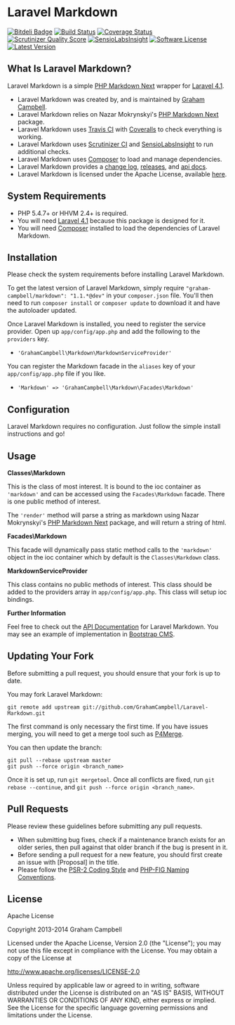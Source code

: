 Laravel Markdown
================


[![Bitdeli Badge](https://d2weczhvl823v0.cloudfront.net/GrahamCampbell/Laravel-Markdown/trend.png)](https://bitdeli.com/free "Bitdeli Badge")
[![Build Status](https://travis-ci.org/GrahamCampbell/Laravel-Markdown.png)](https://travis-ci.org/GrahamCampbell/Laravel-Markdown)
[![Coverage Status](https://coveralls.io/repos/GrahamCampbell/Laravel-Markdown/badge.png)](https://coveralls.io/r/GrahamCampbell/Laravel-Markdown)
[![Scrutinizer Quality Score](https://scrutinizer-ci.com/g/GrahamCampbell/Laravel-Markdown/badges/quality-score.png?s=91550d4afdf2961a89d17eb76b3c26304749d872)](https://scrutinizer-ci.com/g/GrahamCampbell/Laravel-Markdown)
[![SensioLabsInsight](https://insight.sensiolabs.com/projects/15243b7d-e94d-45b6-a761-2a9dfb153b1f/mini.png)](https://insight.sensiolabs.com/projects/15243b7d-e94d-45b6-a761-2a9dfb153b1f)
[![Software License](https://poser.pugx.org/graham-campbell/markdown/license.png)](https://github.com/GrahamCampbell/Laravel-Markdown/blob/master/LICENSE.md)
[![Latest Version](https://poser.pugx.org/graham-campbell/markdown/v/stable.png)](https://packagist.org/packages/graham-campbell/markdown)


## What Is Laravel Markdown?

Laravel Markdown is a simple [PHP Markdown Next](https://github.com/nazar-pc/php-markdown-next) wrapper for [Laravel 4.1](http://laravel.com).

* Laravel Markdown was created by, and is maintained by [Graham Campbell](https://github.com/GrahamCampbell).
* Laravel Markdown relies on Nazar Mokrynskyi's [PHP Markdown Next](https://github.com/nazar-pc/php-markdown-next) package.
* Laravel Markdown uses [Travis CI](https://travis-ci.org/GrahamCampbell/Laravel-Markdown) with [Coveralls](https://coveralls.io/r/GrahamCampbell/Laravel-Markdown) to check everything is working.
* Laravel Markdown uses [Scrutinizer CI](https://scrutinizer-ci.com/g/GrahamCampbell/Laravel-Markdown) and [SensioLabsInsight](https://insight.sensiolabs.com/projects/15243b7d-e94d-45b6-a761-2a9dfb153b1f) to run additional checks.
* Laravel Markdown uses [Composer](https://getcomposer.org) to load and manage dependencies.
* Laravel Markdown provides a [change log](https://github.com/GrahamCampbell/Laravel-Markdown/blob/master/CHANGELOG.md), [releases](https://github.com/GrahamCampbell/Laravel-Markdown/releases), and [api docs](http://grahamcampbell.github.io/Laravel-Markdown).
* Laravel Markdown is licensed under the Apache License, available [here](https://github.com/GrahamCampbell/Laravel-Markdown/blob/master/LICENSE.md).


## System Requirements

* PHP 5.4.7+ or HHVM 2.4+ is required.
* You will need [Laravel 4.1](http://laravel.com) because this package is designed for it.
* You will need [Composer](https://getcomposer.org) installed to load the dependencies of Laravel Markdown.


## Installation

Please check the system requirements before installing Laravel Markdown.

To get the latest version of Laravel Markdown, simply require `"graham-campbell/markdown": "1.1.*@dev"` in your `composer.json` file. You'll then need to run `composer install` or `composer update` to download it and have the autoloader updated.

Once Laravel Markdown is installed, you need to register the service provider. Open up `app/config/app.php` and add the following to the `providers` key.

* `'GrahamCampbell\Markdown\MarkdownServiceProvider'`

You can register the Markdown facade in the `aliases` key of your `app/config/app.php` file if you like.

* `'Markdown' => 'GrahamCampbell\Markdown\Facades\Markdown'`


## Configuration

Laravel Markdown requires no configuration. Just follow the simple install instructions and go!


## Usage

**Classes\Markdown**

This is the class of most interest. It is bound to the ioc container as `'markdown'` and can be accessed using the `Facades\Markdown` facade. There is one public method of interest.

The `'render'` method will parse a string as markdown using Nazar Mokrynskyi's [PHP Markdown Next](https://github.com/nazar-pc/php-markdown-next) package, and will return a string of html.

**Facades\Markdown**

This facade will dynamically pass static method calls to the `'markdown'` object in the ioc container which by default is the `Classes\Markdown` class.

**MarkdownServiceProvider**

This class contains no public methods of interest. This class should be added to the providers array in `app/config/app.php`. This class will setup ioc bindings.

**Further Information**

Feel free to check out the [API Documentation](http://grahamcampbell.github.io/Laravel-Markdown
) for Laravel Markdown. You may see an example of implementation in [Bootstrap CMS](https://github.com/GrahamCampbell/Bootstrap-CMS).


## Updating Your Fork

Before submitting a pull request, you should ensure that your fork is up to date.

You may fork Laravel Markdown:

    git remote add upstream git://github.com/GrahamCampbell/Laravel-Markdown.git

The first command is only necessary the first time. If you have issues merging, you will need to get a merge tool such as [P4Merge](http://perforce.com/product/components/perforce_visual_merge_and_diff_tools).

You can then update the branch:

    git pull --rebase upstream master
    git push --force origin <branch_name>

Once it is set up, run `git mergetool`. Once all conflicts are fixed, run `git rebase --continue`, and `git push --force origin <branch_name>`.


## Pull Requests

Please review these guidelines before submitting any pull requests.

* When submitting bug fixes, check if a maintenance branch exists for an older series, then pull against that older branch if the bug is present in it.
* Before sending a pull request for a new feature, you should first create an issue with [Proposal] in the title.
* Please follow the [PSR-2 Coding Style](https://github.com/php-fig/fig-standards/blob/master/accepted/PSR-2-coding-style-guide.md) and [PHP-FIG Naming Conventions](https://github.com/php-fig/fig-standards/blob/master/bylaws/002-psr-naming-conventions.md).


## License

Apache License

Copyright 2013-2014 Graham Campbell

Licensed under the Apache License, Version 2.0 (the "License");
you may not use this file except in compliance with the License.
You may obtain a copy of the License at

 http://www.apache.org/licenses/LICENSE-2.0

Unless required by applicable law or agreed to in writing, software
distributed under the License is distributed on an "AS IS" BASIS,
WITHOUT WARRANTIES OR CONDITIONS OF ANY KIND, either express or implied.
See the License for the specific language governing permissions and
limitations under the License.
